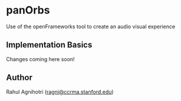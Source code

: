 panOrbs
=========

Use of the openFrameworks tool to create an audio visual experience

Implementation Basics
---------
Changes coming here soon!

Author
-------

Rahul Agnihotri (ragni@ccrma.stanford.edu)